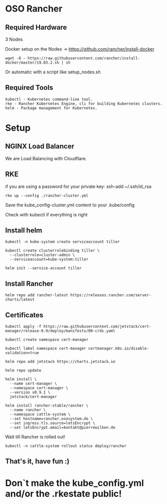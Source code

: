 # OSO Rancher

## Required Hardware
3 Nodes

Docker setup on the Nodes -> https://github.com/rancher/install-docker
```
wget -O - https://raw.githubusercontent.com/rancher/install-docker/master/19.03.2.sh | sh
```
Or automatic with a script like setup_nodes.sh 

## Required Tools
```
kubectl - Kubernetes command-line tool.
rke - Rancher Kubernetes Engine, cli for building Kubernetes clusters.
helm - Package management for Kubernetes.
```

# Setup

## NGINX Load Balancer
We are Load Balancing with Cloudflare. 

## RKE

if you are using a password for your private key: ssh-add ~/.ssh/id_rsa
```
rke up --config ./rancher-cluster.yml
```
Save the kube_config-cluster.yml content to your .kube/config

Check with kubectl if everything is right

## Install helm
```
kubectl -n kube-system create serviceaccount tiller

kubectl create clusterrolebinding tiller \
  --clusterrole=cluster-admin \
  --serviceaccount=kube-system:tiller

helm init --service-account tiller
```

## Install Rancher
```
helm repo add rancher-latest https://releases.rancher.com/server-charts/latest
```

## Certificates
```
kubectl apply -f https://raw.githubusercontent.com/jetstack/cert-manager/release-0.9/deploy/manifests/00-crds.yaml

kubectl create namespace cert-manager

kubectl label namespace cert-manager certmanager.k8s.io/disable-validation=true

helm repo add jetstack https://charts.jetstack.io

helm repo update

helm install \
  --name cert-manager \
  --namespace cert-manager \
  --version v0.9.1 \
  jetstack/cert-manager

helm install rancher-stable/rancher \
  --name rancher \
  --namespace cattle-system \
  --set hostname=rancher.ososystem.de \
  --set ingress.tls.source=letsEncrypt \
  --set letsEncrypt.email=kontakt@pierrewilken.de
```

Wait till Rancher is rolled out!
```
kubectl -n cattle-system rollout status deploy/rancher
```

## That's it, have fun :)

# Don`t make the kube_config.yml and/or the .rkestate public!